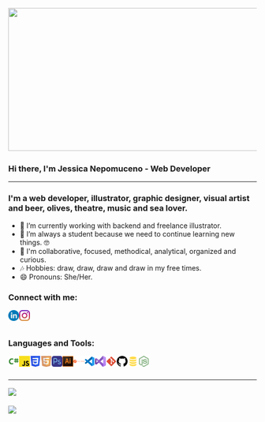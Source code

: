 <p align="center">
  <img src="https://super.abril.com.br/wp-content/uploads/2016/09/super_imggato_digitando_0.gif" width="800" height="290">
</p>

### Hi there, I'm Jessica Nepomuceno - Web Developer

---

### I'm a web developer, illustrator, graphic designer, visual artist and beer, olives, theatre, music and sea lover.

- 🔭 I’m currently working with backend and freelance illustrator.
- 🌱 I’m always a student because we need to continue learning new things. 🤓
- 👯 I'm collaborative, focused, methodical, analytical, organized and curious.
- 🎶 Hobbies: draw, draw, draw and draw in my free times.
- 😄 Pronouns: She/Her.

### Connect with me:

[<img align="left" alt="JessicaNepomuceno | LinkedIn" width="22px" src="./linkedin.svg" />][linkedin]
[<img align="left" alt="JessicaNepomuceno | Instagram" width="22px" src="./instagram.svg" />][instagram]

<br />
<br />

### Languages and Tools:

<img align="left" alt="CSharp" width="22px" src="./csharp.svg" />
<img align="left" alt="JavaScript" width="22px" src="./javascript.svg" />
<img align="left" alt="Css3" width="22px" src="./css3.svg" />
<img align="left" alt="Html5" width="22px" src="./html5.svg" />
<img align="left" alt="Photoshop" width="22px" src="./photoshop.svg" />
<img align="left" alt="Illustrator" width="22px" src="./illustrator.svg" />
<img align="left" alt="Postman" width="22px" src="./postman.svg" />
<img align="left" alt="VS Code" width="22px" src="./vscode.svg" />
<img align="left" alt="Visual Studio" width="22px" src="./visualstudio.svg" />
<img align="left" alt="Git" width="22px" src="./git.svg" />
<img align="left" alt="GitHub" width="22px" src="./github.svg" />
<img align="left" alt="SQL" width="22px" src="./sql.svg" />
<img align="left" alt="Node" width="22px" src="./node.svg" />


<br />
<br />

---
<a href="https://github.com/JessicaNepomuceno">
<img align="center" height="140em" src="https://github-readme-stats.vercel.app/api/top-langs/?username=JessicaNepomuceno&layout=compact&langs_count=7&theme=dracula"/>

<br />
<br />
  
<img align="center" height="140em" src="https://github-readme-stats.vercel.app/api?username=JessicaNepomuceno&show_icons=true&theme=dracula&include_all_commits=true&count_private=true"/>

[linkedin]: https://www.linkedin.com/in/jessicanepomuceno/
[instagram]: https://www.instagram.com/nepomuceno_art/
